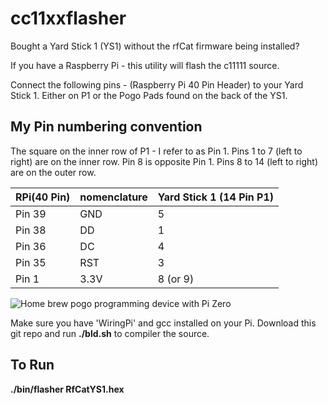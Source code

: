 # cc11xxflasher

Bought a Yard Stick 1 (YS1) without the rfCat firmware being installed?

If you have a Raspberry Pi - this utility will flash the c11111 source.

Connect the following pins  - (Raspberry Pi 40 Pin Header) to your Yard Stick 1. Either on P1 or the Pogo Pads found on the back of the YS1.

My Pin numbering convention
---

The square on the inner row of P1 - I refer to as Pin 1.  Pins 1 to 7 (left to right) are on the inner row.
Pin 8 is opposite Pin 1. Pins 8 to 14 (left to right) are on the outer row.


RPi(40 Pin)|nomenclature| Yard Stick 1 (14 Pin P1) 
-------|-------|-----
Pin 39| GND	|5  
Pin 38| DD   |1
Pin 36| DC   |4
Pin 35| RST  |3
Pin 1|  3.3V |8 (or 9)

![Home brew pogo programming device with Pi Zero](/images/alusub.jpg)


Make sure you have 'WiringPi' and gcc installed on your Pi. Download this git repo and run
**./bld.sh** to compiler the source.

To Run
---

**./bin/flasher RfCatYS1.hex**



